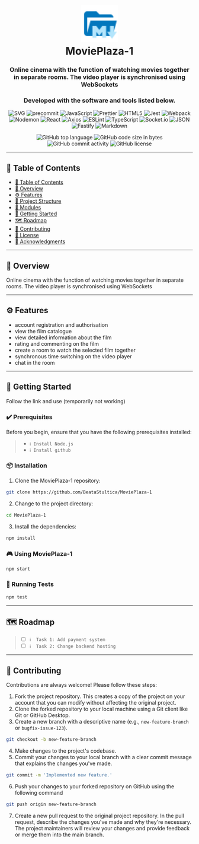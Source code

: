 <div align="center">
<h1 align="center">
<img src="https://raw.githubusercontent.com/PKief/vscode-material-icon-theme/ec559a9f6bfd399b82bb44393651661b08aaf7ba/icons/folder-markdown-open.svg" width="100" />
<br>MoviePlaza-1
</h1>
<h3>Online cinema with the function of watching movies together in separate rooms. The video player is synchronised using WebSockets</h3>
<h3>Developed with the software and tools listed below.</h3>

<p align="center">
<img src="https://img.shields.io/badge/SVG-FFB13B.svg?style&logo=SVG&logoColor=black" alt="SVG" />
<img src="https://img.shields.io/badge/precommit-FAB040.svg?style&logo=pre-commit&logoColor=black" alt="precommit" />
<img src="https://img.shields.io/badge/JavaScript-F7DF1E.svg?style&logo=JavaScript&logoColor=black" alt="JavaScript" />
<img src="https://img.shields.io/badge/Prettier-F7B93E.svg?style&logo=Prettier&logoColor=black" alt="Prettier" />
<img src="https://img.shields.io/badge/HTML5-E34F26.svg?style&logo=HTML5&logoColor=white" alt="HTML5" />
<img src="https://img.shields.io/badge/Jest-C21325.svg?style&logo=Jest&logoColor=white" alt="Jest" />
<img src="https://img.shields.io/badge/Webpack-8DD6F9.svg?style&logo=Webpack&logoColor=black" alt="Webpack" />
<img src="https://img.shields.io/badge/Nodemon-76D04B.svg?style&logo=Nodemon&logoColor=white" alt="Nodemon" />

<img src="https://img.shields.io/badge/React-61DAFB.svg?style&logo=React&logoColor=black" alt="React" />
<img src="https://img.shields.io/badge/Axios-5A29E4.svg?style&logo=Axios&logoColor=white" alt="Axios" />
<img src="https://img.shields.io/badge/ESLint-4B32C3.svg?style&logo=ESLint&logoColor=white" alt="ESLint" />
<img src="https://img.shields.io/badge/TypeScript-3178C6.svg?style&logo=TypeScript&logoColor=white" alt="TypeScript" />
<img src="https://img.shields.io/badge/Socket.io-010101.svg?style&logo=socketdotio&logoColor=white" alt="Socket.io" />
<img src="https://img.shields.io/badge/JSON-000000.svg?style&logo=JSON&logoColor=white" alt="JSON" />
<img src="https://img.shields.io/badge/Fastify-000000.svg?style&logo=Fastify&logoColor=white" alt="Fastify" />
<img src="https://img.shields.io/badge/Markdown-000000.svg?style&logo=Markdown&logoColor=white" alt="Markdown" />
</p>
<img src="https://img.shields.io/github/languages/top/BeataStultica/MoviePlaza-1?style&color=5D6D7E" alt="GitHub top language" />
<img src="https://img.shields.io/github/languages/code-size/BeataStultica/MoviePlaza-1?style&color=5D6D7E" alt="GitHub code size in bytes" />
<img src="https://img.shields.io/github/commit-activity/m/BeataStultica/MoviePlaza-1?style&color=5D6D7E" alt="GitHub commit activity" />
<img src="https://img.shields.io/github/license/BeataStultica/MoviePlaza-1?style&color=5D6D7E" alt="GitHub license" />
</div>

---

## 📒 Table of Contents
- [📒 Table of Contents](#-table-of-contents)
- [📍 Overview](#-overview)
- [⚙️ Features](#-features)
- [📂 Project Structure](#project-structure)
- [🧩 Modules](#modules)
- [🚀 Getting Started](#-getting-started)
- [🗺 Roadmap](#-roadmap)
- [🤝 Contributing](#-contributing)
- [📄 License](#-license)
- [👏 Acknowledgments](#-acknowledgments)

---


## 📍 Overview

Online cinema with the function of watching movies together in separate rooms. The video player is synchronised using WebSockets

---

## ⚙️ Features

- account registration and authorisation
- view the film catalogue
- view detailed information about the film
- rating and commenting on the film
- create a room to watch the selected film together
- synchronous time switching on the video player
- chat in the room


---


## 🚀 Getting Started
Follow the link and use (temporarily not working)

### ✔️ Prerequisites

Before you begin, ensure that you have the following prerequisites installed:
> - `ℹ️ Install Node.js`
> - `ℹ️ Install github`
### 📦 Installation

1. Clone the MoviePlaza-1 repository:
```sh
git clone https://github.com/BeataStultica/MoviePlaza-1
```

2. Change to the project directory:
```sh
cd MoviePlaza-1
```

3. Install the dependencies:
```sh
npm install
```

### 🎮 Using MoviePlaza-1

```sh
npm start
```

### 🧪 Running Tests
```sh
npm test
```

---


## 🗺 Roadmap

> - [ ] `ℹ️  Task 1: Add payment system`
> - [ ] `ℹ️  Task 2: Change backend hosting`

---

## 🤝 Contributing

Contributions are always welcome! Please follow these steps:
1. Fork the project repository. This creates a copy of the project on your account that you can modify without affecting the original project.
2. Clone the forked repository to your local machine using a Git client like Git or GitHub Desktop.
3. Create a new branch with a descriptive name (e.g., `new-feature-branch` or `bugfix-issue-123`).
```sh
git checkout -b new-feature-branch
```
4. Make changes to the project's codebase.
5. Commit your changes to your local branch with a clear commit message that explains the changes you've made.
```sh
git commit -m 'Implemented new feature.'
```
6. Push your changes to your forked repository on GitHub using the following command
```sh
git push origin new-feature-branch
```
7. Create a new pull request to the original project repository. In the pull request, describe the changes you've made and why they're necessary.
The project maintainers will review your changes and provide feedback or merge them into the main branch.
